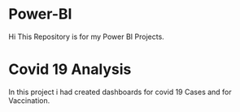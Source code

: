 # Power-BI
Hi This Repository is for my Power BI Projects.

# Covid 19 Analysis
In this project i had created  dashboards for covid 19 Cases and for Vaccination. 
